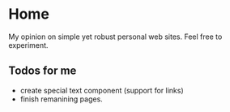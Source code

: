# Home

My opinion on simple yet robust personal web sites. Feel free to experiment.

## Todos for me

- create special text component (support for links)
- finish remanining pages.
